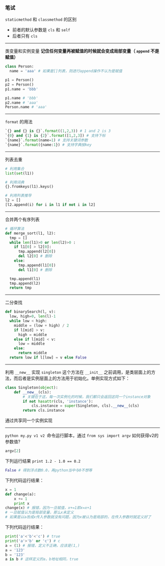 ### 笔试
`staticmethod` 和 `classmethod` 的区别
* 前者的默认参数是 `cls` 和 `self`
* 后者只有 `cls`
<hr>

类变量和实例变量
**记住任何变量再被赋值的时候就会变成局部变量（ `append` 不是赋值）**
```py
class Person:
  name = 'aaa' # 如果是[]列表，则进行append操作不认为是赋值

p1 = Person()
p2 = Person()
p1.name = 'bbb'

p1.name # 'bbb'
p2.name # 'aaa'
Person.name # 'aaa'
```
<hr>

`format` 的用法
```py
`{} and {} is {}`.format((1,2,3)) # 1 and 2 is 3
`{0} and {1} is {2}`.format([1,2,3]) # 支持下标
`{name}`.format(name=1) # 支持关键词参数
`{name}`.format({name:1}) # 支持字典按key
```
<hr>

列表去重
```py
# 利用集合
list(set(l1))

# 利用词典
{}.fromkeys(l1).keys()

# 利用列表推导
l2 = []
[l2.append(i) for i in l1 if not i in l2]
```
<hr>

合并两个有序列表
```py
# 循环算法
def merge_sort(l1, l2):
  tmp = []
  while len(l1)>0 or len(l2)>0 :
    if l1[0] > l2[0]:
      tmp.append(l2[0])
      del l2[0] # 删除
    else:
      tmp.append(l1[0])
      del l1[0] # 删除

  tmp.append(l1)
  tmp.append(l2)
  return tmp
```
<hr>

二分查找
```py
def binarySearch(l, v):
  low, high=0, len(l)-1
  while low < high:
    middle = (low + high) / 2
    if l[mid] > v:
      high = middle
    else if l[mid] < v:
      low = middle
    else:
      return middle
  return low if l[low] = v else False
```
<hr>

利用 `__new__` 实现 `singleton`
这个方法在 `__init__` 之前调用，是类层面上的方法，而后者是实例层面上的方法用于初始化。单例实现方式如下：
```py
class Singleton(object):
    def __new__(cls):
        # 关键在于这，每一次实例化的时候，我们都只会返回这同一个instance对象
        if not hasattr(cls, 'instance'):
            cls.instance = super(Singleton, cls).__new__(cls)
        return cls.instance
```
通过共享同一个实例实现
<hr>

`python my.py v1 v2 `命令运行脚本，通过 `from sys import argv` 如何获得v2的参数值?
```py
argv[2]
```
下列运行结果 `print 1.2 - 1.0 == 0.2`
```py
False # 得到浮点数0.0，再python当中与0不想等
```
下列代码运行结果：
```py
x = 1
def change(a):
    x += 1
    print x
change(x) # 报错，因为一旦赋值，x+=1即x=x+1
# 一旦赋值认为是局部变量，那么x未定义
# 如果是以a改成x传入参数就没有问题，因为x被认为是局部的，在传入参数时就定义好了
```
下列代码运行结果：
```py
print('a'<'b'<'c') # true
print('a'>'b' or 'c') # c
a = (1) # 报错，定义不正确，应该是(1,)
a = '123'
b = '123'
a is b # 这样定义的a，b地址相同，true
```

